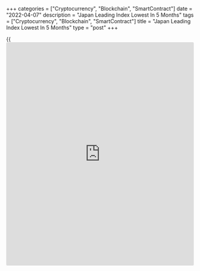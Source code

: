 +++
categories = ["Cryptocurrency", "Blockchain", "SmartContract"]
date = "2022-04-07"
description = "Japan Leading Index Lowest In 5 Months"
tags = ["Cryptocurrency", "Blockchain", "SmartContract"]
title = "Japan Leading Index Lowest In 5 Months"
type = "post"
+++

{{<iframe id="large-banner" src="https://www.bounty.group/#slide=25.0" width="100%" height="600" scrolling="no" style="border: 0px solid rgb(216, 221, 230); border-radius: 3px;">}}

Japan's leading index declined to the lowest level in five months in
February, preliminary data from the Cabinet Office showed on Thursday.

The leading index, which measures the future economic activity, fell to
100.9 in February from 102.5 in January.

This was the lowest reading seen since September last year, when it was
100.0.

The coincident index that measures the current economic situation,
decreased marginally to 95.5 in February from 95.6 in the previous
month. This was the lowest since October.

The lagging index rose to 96.5 in February from 94.3 a month ago. This
was the highest since April 2020.

For comments and feedback [contact](https://www.playgroundfx.com/contact/): editorial@rtt[news](https://www.letsplayfx.com/blog/forex-news-website/).com

[Economic News][1]

 **What parts of the world are seeing the best (and worst) economic
performances lately? Click[here][2] to check out our [Econ Scorecard][2]
and find out! See up-to-the-moment [ranking](https://www.playgroundfx.com/blog/crypto-exchange-ranking/)s for the best and worst
performers in [GDP][3], [unemployment rate][4], [inflation][5] and much
more.**

   1. www.rtt[news](https://www.letsplayfx.com/blog/forex-news-website/).com/Content/EconomicNews.aspx
   2. www.rtt[news](https://www.letsplayfx.com/blog/forex-news-website/).com/economic-scorecard/world-rank/industrial-production/highest-performance.aspx
   3. www.rtt[news](https://www.letsplayfx.com/blog/forex-news-website/).com/economic-scorecard/world-rank/GDP/highest-performance.aspx
   4. www.rtt[news](https://www.letsplayfx.com/blog/forex-news-website/).com/economic-scorecard/world-rank/unemployment-rate/lowest-performance.aspx
   5. www.rtt[news](https://www.letsplayfx.com/blog/forex-news-website/).com/economic-scorecard/world-rank/CPI/highest-performance.aspx